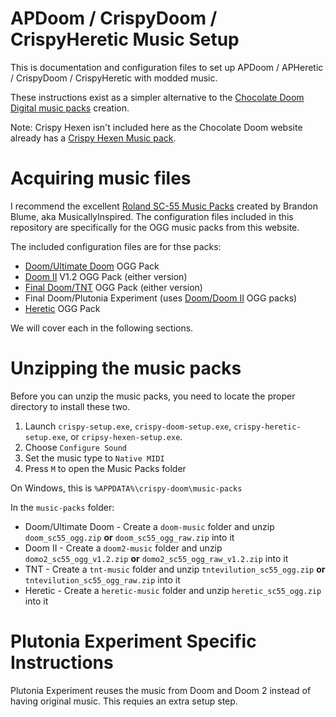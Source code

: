 # APDoom / CrispyDoom / CrispyHeretic Music Setup
This is documentation and configuration files to set up APDoom / APHeretic / CrispyDoom / CrispyHeretic with modded music.

These instructions exist as a simpler alternative to the [Chocolate Doom Digital music packs](https://www.chocolate-doom.org/wiki/index.php/Digital_music_packs) creation.

Note:  Crispy Hexen isn't included here as the Chocolate Doom website already has a [Crispy Hexen Music pack](https://www.chocolate-doom.org/music-packs/hexen-music-ogg.zip).

# Acquiring music files
I recommend the excellent [Roland SC-55 Music Packs](https://sc55.duke4.net/) created by Brandon Blume, aka MusicallyInspired.  The configuration files included in this repository are specifically for the OGG music packs from this website.

The included configuration files are for thse packs:

* [Doom/Ultimate Doom](https://sc55.duke4.net/games.php#doom) OGG Pack
* [Doom II](https://sc55.duke4.net/games.php#doom) V1.2 OGG Pack (either version)
* [Final Doom/TNT](https://sc55.duke4.net/games.php#doom) OGG Pack (either version)
* Final Doom/Plutonia Experiment (uses [Doom/Doom II](https://sc55.duke4.net/games.php#doom) OGG packs)
* [Heretic](https://sc55.duke4.net/games.php#heretic) OGG Pack

We will cover each in the following sections.

# Unzipping the music packs

Before you can unzip the music packs, you need to locate the proper directory to install these two.

1. Launch `crispy-setup.exe`, `crispy-doom-setup.exe`, `crispy-heretic-setup.exe`, or `cripsy-hexen-setup.exe`.
2. Choose `Configure Sound`
3. Set the music type to `Native MIDI`
4. Press `M` to open the Music Packs folder

On Windows, this is `%APPDATA%\crispy-doom\music-packs`

In the `music-packs` folder: 

* Doom/Ultimate Doom - Create a `doom-music` folder and unzip `doom_sc55_ogg.zip` **or** `doom_sc55_ogg_raw.zip` into it
* Doom II - Create a `doom2-music` folder and unzip `domo2_sc55_ogg_v1.2.zip` **or** `domo2_sc55_ogg_raw_v1.2.zip` into it
* TNT - Create a `tnt-music` folder and unzip `tntevilution_sc55_ogg.zip` **or** `tntevilution_sc55_ogg_raw.zip` into it
* Heretic - Create a `heretic-music` folder and unzip `heretic_sc55_ogg.zip` into it

# Plutonia Experiment Specific Instructions

Plutonia Experiment reuses the music from Doom and Doom 2 instead of having original music.  This requies an extra setup step.

